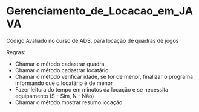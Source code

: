 # Gerenciamento_de_Locacao_em_JAVA
Código Avaliado no curso de ADS, para locação de quadras de jogos

Regras:

- Chamar o método cadastrar quadra
- Chamar o método cadastrar locatário
- Chamar o método verificar idade, se for de menor, finalizar o programa informando que o locatário é de menor
- Fazer leitura do tempo em minutos da locação e se necessita equipamento (S - Sim, N - Não)
- Chamar o método mostrar resumo locação
